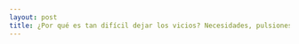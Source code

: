 ```yaml
---
layout: post
title: ¿Por qué es tan difícil dejar los vicios? Necesidades, pulsiones y comportamientos compulsivos
---
```

